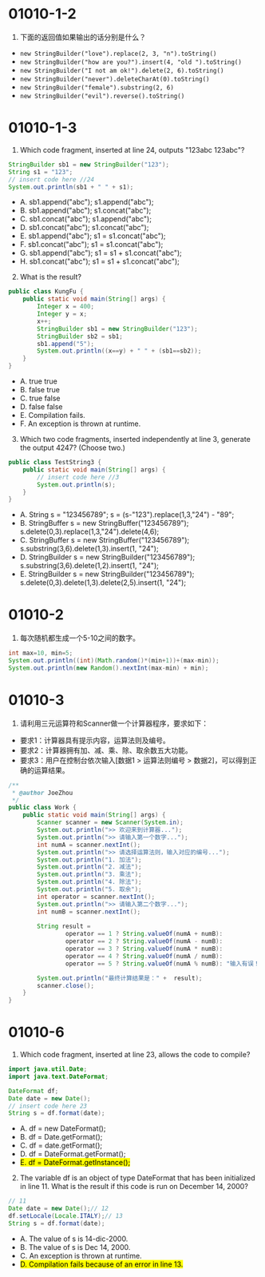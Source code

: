 # 01010-1-2
1. 下面的返回值如果输出的话分别是什么？
- `new StringBuilder("love").replace(2, 3, "n").toString()`
- `new StringBuilder("how are you?").insert(4, "old ").toString()`
- `new StringBuilder("I not am ok!").delete(2, 6).toString()`
- `new StringBuilder("never").deleteCharAt(0).toString()`
- `new StringBuilder("female").substring(2, 6)`
- `new StringBuilder("evil").reverse().toString()`

# 01010-1-3
1. Which code fragment, inserted at line 24, outputs "123abc 123abc"?
```java
StringBuilder sb1 = new StringBuilder("123");
String s1 = "123";
// insert code here //24
System.out.println(sb1 + " " + s1);
```
- A. sb1.append("abc"); s1.append("abc");
- B. sb1.append("abc"); s1.concat("abc");
- C. sb1.concat("abc"); s1.append("abc");
- D. sb1.concat("abc"); s1.concat("abc");
- E. sb1.append("abc"); s1 = s1.concat("abc");
- F. sb1.concat("abc"); s1 = s1.concat("abc");
- G. sb1.append("abc"); s1 = s1 + s1.concat("abc");
- H. sb1.concat("abc"); s1 = s1 + s1.concat("abc");

2. What is the result?
```java
public class KungFu {
    public static void main(String[] args) {
        Integer x = 400;
        Integer y = x;
        x++; 
        StringBuilder sb1 = new StringBuilder("123");
        StringBuilder sb2 = sb1;
        sb1.append("5");
        System.out.println((x==y) + " " + (sb1==sb2));
    }
}
```
- A. true true
- B. false true
- C. true false
- D. false false
- E. Compilation fails.
- F. An exception is thrown at runtime.

3. Which two code fragments, inserted independently at line 3, generate the output 4247? (Choose two.)
```java
public class TestString3 {
    public static void main(String[] args) {
        // insert code here //3
        System.out.println(s);
    }
}
```
- A. String s = "123456789"; 
s = (s-"123").replace(1,3,"24") - "89";
- B. StringBuffer s = new StringBuffer("123456789"); 
s.delete(0,3).replace(1,3,"24").delete(4,6);
- C. StringBuffer s = new StringBuffer("123456789");
s.substring(3,6).delete(1,3).insert(1, "24");
- D. StringBuilder s = new StringBuilder("123456789");
s.substring(3,6).delete(1,2).insert(1, "24");
- E. StringBuilder s = new StringBuilder("123456789");
s.delete(0,3).delete(1,3).delete(2,5).insert(1, "24");

# 01010-2
1. 每次随机都生成一个5-10之间的数字。
```java
int max=10, min=5;
System.out.println((int)(Math.random()*(min+1))+(max-min));
System.out.println(new Random().nextInt(max-min) + min);
```

# 01010-3
1. 请利用三元运算符和Scanner做一个计算器程序，要求如下：
- 要求1：计算器具有提示内容，运算法则及编号。
- 要求2：计算器拥有加、减、乘、除、取余数五大功能。
- 要求3：用户在控制台依次输入[数据1 > 运算法则编号 > 数据2]，可以得到正确的运算结果。
```java
/**
 * @author JoeZhou
 */
public class Work {
    public static void main(String[] args) {
        Scanner scanner = new Scanner(System.in);
        System.out.println(">> 欢迎来到计算器...");
        System.out.println(">> 请输入第一个数字...");
        int numA = scanner.nextInt();
        System.out.println(">> 请选择运算法则，输入对应的编号...");
        System.out.println("1. 加法");
        System.out.println("2. 减法");
        System.out.println("3. 乘法");
        System.out.println("4. 除法");
        System.out.println("5. 取余");
        int operator = scanner.nextInt();
        System.out.println(">> 请输入第二个数字...");
        int numB = scanner.nextInt();
        
        String result = 
                operator == 1 ? String.valueOf(numA + numB):
                operator == 2 ? String.valueOf(numA - numB):
                operator == 3 ? String.valueOf(numA * numB):
                operator == 4 ? String.valueOf(numA / numB):
                operator == 5 ? String.valueOf(numA % numB): "输入有误！";

        System.out.println("最终计算结果是：" +  result);
        scanner.close();
    }
}
```

# 01010-6
1. Which code fragment, inserted at line 23, allows the code to compile?
```java
import java.util.Date;
import java.text.DateFormat;

DateFormat df;
Date date = new Date();
// insert code here 23
String s = df.format(date);
```
- A. df = new DateFormat();
- B. df = Date.getFormat();
- C. df = date.getFormat();
- D. df = DateFormat.getFormat();
- <mark>E. df = DateFormat.getInstance();</mark>

2. The variable df is an object of type DateFormat that has been initialized in line 11. What is the result if this code is run on December 14, 2000?
```java
// 11
Date date = new Date();// 12
df.setLocale(Locale.ITALY);// 13
String s = df.format(date);
```
- A. The value of s is 14-dic-2000.
- B. The value of s is Dec 14, 2000.
- C. An exception is thrown at runtime.
- <mark>D. Compilation fails because of an error in line 13.</mark>

